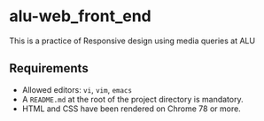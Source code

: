 # alu-web_front_end

This is a practice of Responsive design using media queries at ALU

## Requirements

- Allowed editors: `vi`, `vim`, `emacs`
- A `README.md` at the root of the project directory is mandatory.
- HTML and CSS have been rendered on Chrome 78 or more.

